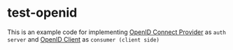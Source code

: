 # test-openid

This is an example code for implementing [OpenID Connect Provider](https://github.com/panva/node-oidc-provider) as `auth server` and [OpenID Client](https://github.com/panva/node-openid-client) as `consumer (client side)`